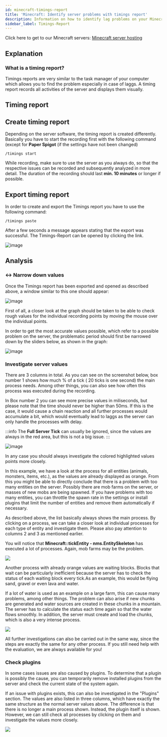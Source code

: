 ```yaml
---
id: minecraft-timings-report
title: 'Minecraft: Identify server problems with timings report'
description: Information on how to identify lag problems on your Minecraft server with a timings report - ZAP-Hosting.com documentation
sidebar_label: Timings-Report
---
```


Click here to get to our Minecraft servers: [Minecraft server hosting](https://zap-hosting.com/en/minecraft-server-hosting/)

## Explanation

### What is a timing report?

Timings reports are very similar to the task manager of your computer which allows you to find the problem especially in case of laggs. A timing report records all activities of the server and displays them visually.

## Timing report

## Create timing report

Depending on the server software, the timing report is created differently. Basically you have to start the recording first with the following command (except for **Paper Spigot** (if the settings have not been changed)

`/timings start`

While recording, make sure to use the server as you always do, so that the respective issues can be recorded and subsequently analyzed in more detail. The duration of the recording should last **min. 10 minutes** or longer if possible.

## Export timing report

In order to create and export the Timings report you have to use the following command:

`/timings paste`

After a few seconds a message appears stating that the export was successful. The Timings-Report can be opened by clicking the link.

![image](https://user-images.githubusercontent.com/26007280/217858875-1feea824-9642-4026-a08d-ab45604af2c6.png)

## Analysis

### ↔️ Narrow down values

Once the Timings report has been exported and opened as described above, a window similar to this one should appear:

![image](https://user-images.githubusercontent.com/26007280/217858906-38d680a6-422e-4495-8479-38ed97a0a3da.png)

First of all, a closer look at the graph should be taken to be able to check rough values for the individual recording points by moving the mouse over the individual points.

In order to get the most accurate values possible, which refer to a possible problem on the server, the problematic period should first be narrowed down by the sliders below, as shown in the graph:

![image](https://user-images.githubusercontent.com/26007280/217858947-054902c7-7095-462e-9499-c4e8c7f86faf.png)

### Investigate server values

There are 3 columns in total. As you can see on the screenshot below, box number 1 shows how much % of a tick ( 20 ticks is one second) the main process needs. Among other things, you can also see how often this process was executed during the recording.

In Box number 2 you can see more precise values in miliseconds, but please note that the time should never be higher than 50ms. If this is the case, it would cause a chain reaction and all further processes would accumulate a bit, which would eventually lead to laggs as the server can only handle the processes with delay.

:::info
The **Full Server Tick** can usually be ignored, since the values are always in the red area, but this is not a big issue.
:::

![image](https://user-images.githubusercontent.com/13604413/159177796-03f504fc-94f4-4f88-af53-d4ce33ed8039.png)

In any case you should always investigate the colored highlighted values points more closely.

In this example, we have a look at the process for all entities (animals, monsters, items, etc.), as the values are already displayed as orange. From this you might be able to directly conclude that there is a problem with too many entities on the server.
Possibly there are mob farms on the server, or masses of new mobs are being spawned. If you have problems with too many entities, you can throttle the spawn rate in the settings or install plugins that limit the number of entities and remove them automatically if necessary.

As described above, the list basically always shows the main process. By clicking on a process, we can take a closer look at individual processes for each type of entity and investigate them. Please also pay attention to columns 2 and 3 as mentioned earlier.

You will notice that **Minecraft::tickEntity - nms.EntitySkeleton** has executed a lot of processes. Again, mob farms may be the problem.

![](https://screensaver01.zap-hosting.com/index.php/s/fZzeemocpsNfxXL/preview)

Another process with already orange values are waiting blocks. Blocks that wait can be particularly inefficient because the server has to check the status of each waiting block every tick.As an example, this would be flying sand, gravel or even lava and water.

If a lot of water is used as an example on a large farm, this can cause many problems, among other things. The problem can also arise if new chunks are generated and water sources are created in these chunks in a mountain. The server has to calculate the status each time again so that the water flows smoothly. In addition, the server must create and load the chunks, which is also a very intense process.

![](https://screensaver01.zap-hosting.com/index.php/s/GWz98fTiknCkWZW)

All further investigations can also be carried out in the same way, since the steps are exactly the same for any other process. If you still need help with the evaluation, we are always available for you!

### Check plugins

In some cases issues are also caused by plugins. To determine that a plugin is possibly the cause, you can temporarily remove installed plugins from the server and check the current state of the system again.

If an issue with plugins exists, this can also be investigated in the "Plugins" section. The values are also listed in three columns, which have exactly the same structure as the normal server values above. The difference is that there is no longer a main process shown. Instead, the plugin itself is shown. However, we can still check all processes by clicking on them and investigate the values more closely.

![](https://screensaver01.zap-hosting.com/index.php/s/CzitKykWC2dzExD)
